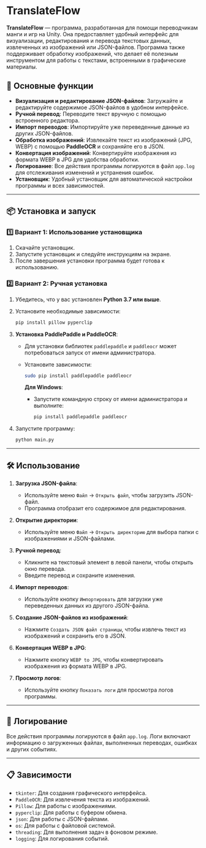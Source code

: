 # TranslateFlow

**TranslateFlow** — программа, разработанная для помощи переводчикам манги и игр на Unity. Она предоставляет удобный интерфейс для визуализации, редактирования и перевода текстовых данных, извлеченных из изображений или JSON-файлов. Программа также поддерживает обработку изображений, что делает её полезным инструментом для работы с текстами, встроенными в графические материалы.

## 🚀 Основные функции

- **Визуализация и редактирование JSON-файлов**: Загружайте и редактируйте содержимое JSON-файлов в удобном интерфейсе.
- **Ручной перевод**: Переводите текст вручную с помощью встроенного редактора.
- **Импорт переводов**: Импортируйте уже переведенные данные из других JSON-файлов.
- **Обработка изображений**: Извлекайте текст из изображений (JPG, WEBP) с помощью **PaddleOCR** и сохраняйте его в JSON.
- **Конвертация изображений**: Конвертируйте изображения из формата WEBP в JPG для удобства обработки.
- **Логирование**: Все действия программы логируются в файл `app.log` для отслеживания изменений и устранения ошибок.
- **Установщик**: Удобный установщик для автоматической настройки программы и всех зависимостей.

---

## 📦 Установка и запуск

### 1️⃣ Вариант 1: Использование установщика

1. Скачайте установщик.
2. Запустите установщик и следуйте инструкциям на экране.
3. После завершения установки программа будет готова к использованию.

### 2️⃣ Вариант 2: Ручная установка

1. Убедитесь, что у вас установлен **Python 3.7 или выше**.
2. Установите необходимые зависимости:

   ```bash
   pip install pillow pyperclip
   ```

3. **Установка PaddlePaddle и PaddleOCR**:
   - Для установки библиотек `paddlepaddle` и `paddleocr` может потребоваться запуск от имени администратора.
   - Установите зависимости:

     ```bash
     sudo pip install paddlepaddle paddleocr
     ```

     **Для Windows**:
     - Запустите командную строку от имени администратора и выполните:

       ```bash
       pip install paddlepaddle paddleocr
       ```

4. Запустите программу:

   ```bash
   python main.py
   ```

---

## 🛠️ Использование

1. **Загрузка JSON-файла**:
   - Используйте меню `Файл` -> `Открыть файл`, чтобы загрузить JSON-файл.
   - Программа отобразит его содержимое для редактирования.

2. **Открытие директории**:
   - Используйте меню `Файл` -> `Открыть директорию` для выбора папки с изображениями и JSON-файлами.

3. **Ручной перевод**:
   - Кликните на текстовый элемент в левой панели, чтобы открыть окно перевода.
   - Введите перевод и сохраните изменения.

4. **Импорт переводов**:
   - Используйте кнопку `Импортировать` для загрузки уже переведенных данных из другого JSON-файла.

5. **Создание JSON-файлов из изображений**:
   - Нажмите `Создать JSON файл страницы`, чтобы извлечь текст из изображений и сохранить его в JSON.

6. **Конвертация WEBP в JPG**:
   - Нажмите кнопку `WEBP to JPG`, чтобы конвертировать изображения из формата WEBP в JPG.

7. **Просмотр логов**:
   - Используйте кнопку `Показать логи` для просмотра логов программы.

---

## 📜 Логирование

Все действия программы логируются в файл `app.log`. Логи включают информацию о загруженных файлах, выполненных переводах, ошибках и других событиях.

---

## 📋 Зависимости

- `tkinter`: Для создания графического интерфейса.
- `PaddleOCR`: Для извлечения текста из изображений.
- `Pillow`: Для работы с изображениями.
- `pyperclip`: Для работы с буфером обмена.
- `json`: Для работы с JSON-файлами.
- `os`: Для работы с файловой системой.
- `threading`: Для выполнения задач в фоновом режиме.
- `logging`: Для логирования событий.

